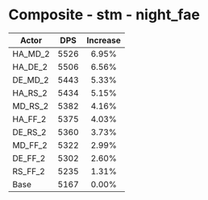 # Composite - stm - night_fae
| Actor | DPS | Increase |
|---|:---:|:---:|
|HA_MD_2|5526|6.95%|
|HA_DE_2|5506|6.56%|
|DE_MD_2|5443|5.33%|
|HA_RS_2|5434|5.15%|
|MD_RS_2|5382|4.16%|
|HA_FF_2|5375|4.03%|
|DE_RS_2|5360|3.73%|
|MD_FF_2|5322|2.99%|
|DE_FF_2|5302|2.60%|
|RS_FF_2|5235|1.31%|
|Base|5167|0.00%|
